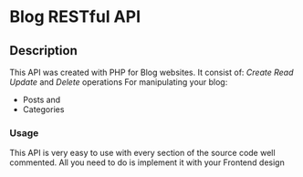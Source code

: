 # Blog RESTful API

## Description
This API was created with PHP for Blog websites.
It consist of:
*Create*
*Read*
*Update* and
*Delete* operations 
For manipulating your blog:
* Posts and
* Categories

### Usage
This API is very easy to use with every section of the source code well commented.
All you need to do is implement it with your Frontend design